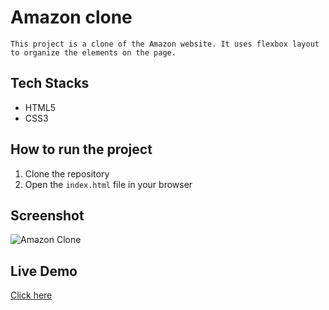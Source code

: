 # Amazon clone

    This project is a clone of the Amazon website. It uses flexbox layout to organize the elements on the page.

## Tech Stacks
- HTML5
- CSS3

## How to run the project

1. Clone the repository
2. Open the `index.html` file in your browser

## Screenshot

![Amazon Clone](./amazon_clone.png)

## Live Demo
[Click here](https://amazon-clone-seven-iota-22.vercel.app/)
